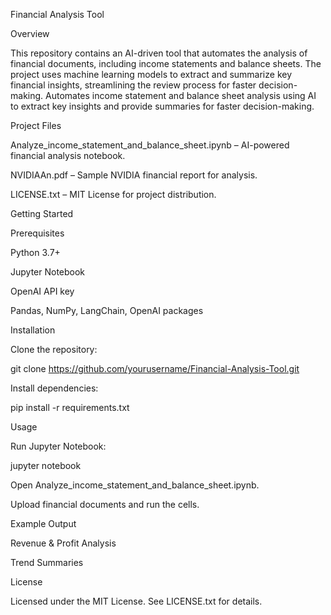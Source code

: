 Financial Analysis Tool

Overview

This repository contains an AI-driven tool that automates the analysis of financial documents, including income statements and balance sheets. The project uses machine learning models to extract and summarize key financial insights, streamlining the review process for faster decision-making.
Automates income statement and balance sheet analysis using AI to extract key insights and provide summaries for faster decision-making.

Project Files

Analyze_income_statement_and_balance_sheet.ipynb – AI-powered financial analysis notebook.

NVIDIAAn.pdf – Sample NVIDIA financial report for analysis.

LICENSE.txt – MIT License for project distribution.

Getting Started

Prerequisites

Python 3.7+

Jupyter Notebook

OpenAI API key

Pandas, NumPy, LangChain, OpenAI packages

Installation

Clone the repository:

git clone https://github.com/yourusername/Financial-Analysis-Tool.git

Install dependencies:

pip install -r requirements.txt

Usage

Run Jupyter Notebook:

jupyter notebook

Open Analyze_income_statement_and_balance_sheet.ipynb.

Upload financial documents and run the cells.

Example Output

Revenue & Profit Analysis

Trend Summaries

License

Licensed under the MIT License. See LICENSE.txt for details.
